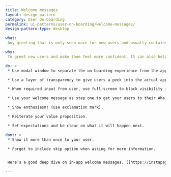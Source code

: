 ```yaml
---
title: Welcome messages
layout: design-pattern
category: User On-boarding
permalink: ui-patterns/user-on-boarding/welcome-messages/
design-pattern-type: desktop

what:
 Any greeting that is only seen once for new users and usually contains text such as hello or welcome—the message most often includes an opportunity for action.

why:
 To greet new users and make them feel more confident. It can also help to set expectations for what is next to come and the tone for their first-run experience.

do: >
 * Use modal window to separate the on-boarding experience from the application itself.

 * Use a layer of transparency to give users a peek into the actual application.

 * When required input from user, use full-screen to block visibility into your app to focus the user entirely on the message.

 * Use your welcome message as step one to get your users to their Aha moment.

 * Show enthusiasm! (use exclamation mark).

 * Reiterate your value proposition.

 * Set expectations and be clear on what it will happen next.

dont: >
 * Show it more than once to your user.

 * Forget to include skip option when asking for more information.


 Here’s a good deep dive on in-app welcome messages. ([https://instapage.com/blog/how-to-setup-welcome-pages](https://instapage.com/blog/how-to-setup-welcome-pages)).

---
```

